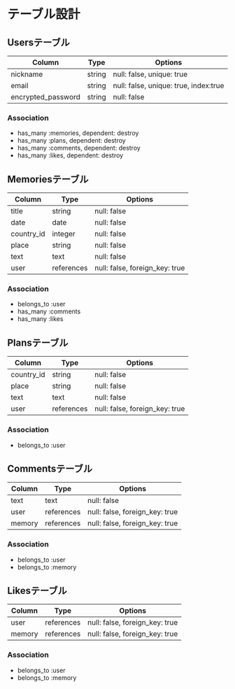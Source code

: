 # テーブル設計

## Usersテーブル

| Column             | Type          | Options                               |
| ------------------ | ------------- | ------------------------------------- |
| nickname           | string        | null: false, unique: true             |
| email              | string        | null: false, unique: true, index:true |
| encrypted_password | string        | null: false                           |

### Association 

- has_many :memories, dependent: destroy
- has_many :plans, dependent: destroy
- has_many :comments, dependent: destroy
- has_many :likes, dependent: destroy

## Memoriesテーブル

| Column     | Type       | Options                        |
| ---------- | ---------- | ------------------------------ |
| title      | string     | null: false                    |
| date       | date       | null: false                    |
| country_id | integer    | null: false                    |
| place      | string     | null: false                    |
| text       | text       | null: false                    |
| user       | references | null: false, foreign_key: true |

### Association

- belongs_to :user
- has_many :comments
- has_many :likes

## Plansテーブル

| Column     | Type       | Options                        |
| ---------- | ---------- | ------------------------------ |
| country_id | string     | null: false                    |
| place      | string     | null: false                    |
| text       | text       | null: false                    |
| user       | references | null: false, foreign_key: true |

### Association

- belongs_to :user

## Commentsテーブル

| Column | Type       | Options                        |
| ------ | ---------- | ------------------------------ |
| text   | text       | null: false                    |
| user   | references | null: false, foreign_key: true |
| memory | references | null: false, foreign_key: true |

### Association

- belongs_to :user
- belongs_to :memory

## Likesテーブル

| Column | Type       | Options                        |
| ------ | ---------- | ------------------------------ |
| user   | references | null: false, foreign_key: true |
| memory | references | null: false, foreign_key: true |

### Association

- belongs_to :user
- belongs_to :memory